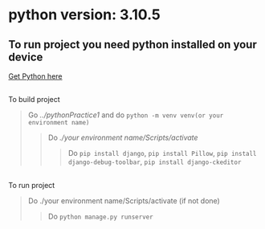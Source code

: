# python version: 3.10.5

###
To run project you need python installed on your device
---
[Get Python here](https://www.python.org/downloads/)

##
To build project 
> Go *../pythonPractice1* and do `python -m venv venv(or your environment name)`
>> Do *./your environment name/Scripts/activate*
>>> Do `pip install django`, `pip install Pillow`, `pip install django-debug-toolbar`, `pip install django-ckeditor`

##
To run project 
> Do ./your environment name/Scripts/activate (if not done)
>> Do `python manage.py runserver`
